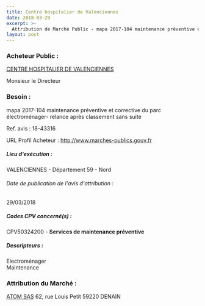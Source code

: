 ```yaml
---
title: Centre hospitalier de Valenciennes
date: 2018-03-29
excerpt: >-
  Attribution de Marché Public - mapa 2017-104 maintenance préventive et corrective du parc électroménager- relance après classement sans suite
layout: post
---
```


### Acheteur Public : 
<a href="/acheteur-33/siren-265906735"> CENTRE HOSPITALIER DE VALENCIENNES</a><br/>

Monsieur le Directeur





### Besoin :

mapa 2017-104 maintenance préventive et corrective du parc électroménager- relance après classement sans suite

Ref. avis : 18-43316

URL Profil Acheteur : http://www.marches-publics.gouv.fr

##### Lieu d'exécution :

VALENCIENNES - Département 59 - Nord

###### Date de publication de l'avis d'attribution : 
29/03/2018

##### Codes CPV concerné(s) :
CPV50324200 - **Services de maintenance préventive** <br/>

##### Descripteurs :
Electroménager <br/>
Maintenance <br/>

### Attribution du Marché :
<a href="/entreprise-260/siren-415126895"> ATOM SAS</a>    62, rue Louis Petit 59220 DENAIN <br/>
